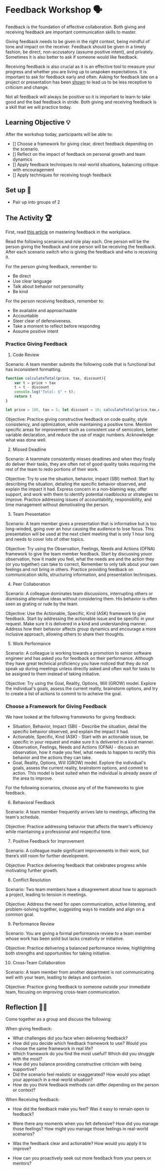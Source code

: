 # Feedback Workshop 🗣️

Feedback is the foundation of effective collaboration. Both giving and receiving feedback are important communication skills to master. 

Giving feedback needs to be given in the right context, being mindful of tone and impact on the receiver. Feedback should be given in a timely fashion, be direct, non-accusatory (assume positive intent), and privately. Sometimes it is also better to ask if someone would like feedback.

Receiving feedback is also crucial as it is an effective tool to measure your progress and whether you are living up to unspoken expectations. It is important to ask for feedback early and often. Asking for feedback late on a project or presentation has been [shown](https://hbr.org/2023/06/the-right-time-to-ask-for-feedback#:~:text=The%20best%20approach%20is%20to,annual%20performance%20review%20rolls%20around.) to lead us to be less receptive to criticism and change.

Not all feedback will always be positive so it is important to learn to take good and the bad feedback in stride. Both giving and receiving feedback is a skill that we will practice today.

## Learning Objective 💡

After the workshop today, participants will be able to:

- [] Choose a framework for giving clear, direct feedback depending on the scenario.
- [] Reflect on the impact of feedback on personal growth and team dynamics
- [] Apply feedback techniques to real-world situations, balancing critique with encouragement
- [] Apply techniques for receiving tough feedback

## Set up 🌼

- Pair up into groups of 2

## The Activity 🏆 

First, read [this article](https://tanzu.vmware.com/content/blog/mastering-feedback-in-the-workplace) on mastering feedback in the workplace. 

Read the following scenarios and role play each. One person will be the person giving the feedback and one person will be receiving the feedback. After each scenario switch who is giving the feedback and who is receiving it.

For the person giving feedback, remember to:
- Be direct
- Use clear language
- Talk about behavior not personality
- Be kind

For the person receiving feedback, remember to:
- Be available and approachaable
- Accountable
- Steer clear of defensiveness. 
- Take a moment to reflect before respondng
- Assume positive intent

### Practice Giving Feedback

1. Code Review

Scenario: A team member submits the following code that is functional but has inconsistent formatting.

```javascript
function calculateTotal(price, tax, discount){
    var t = price + tax
    t = t - discount
    console.log("Total: $" + t);
    return t
}

let price = 100, tax = 5; let discount = 10; calculateTotal(price,tax,discount);
```

Objective: Practice giving constructive feedback on code quality, style consistency, and optimization, while maintaining a positive tone. Mention specific areas for improvement such as consistent use of semicolors, better variable declaration, and reduce the use of magic numbers. Acknowledge what was done well. 

2. Missed Deadline

Scenario: A teammate consistently misses deadlines and when they finally do deliver their tasks, they are often not of good quality tasks requiring the rest of the team to redo portions of their work.

Objective: Try to use the situation, behavior, impact (SBI) method. Start by describing the situation, detailing the specific behavior observed, and explain the impact it had. Express concern in a non-blaming way, offer support, and work with them to identify potential roadblocks or strategies to improve. Practice addressing issues of accountability, responsibility, and time management without demotivating the person.

3. Team Presentation

Scenario: A team member gives a presentation that is informative but is too long-winded, going over an hour causing the audience to lose focus. This presentation will be used at the next client meeting that is only 1 hour long and needs to cover lots of other topics. 

Objective: Try using the Observation, Feelings, Needs and Actions (OFNA) framework to give the team member feedback. Start by discussing youor observation, how it made you feel, what the needs are and the action they (or you together) can take to correct, Remember to only talk about your own feelings and not bring in others. Practice providing feedback on communication skills, structuring information, and presentation techniques.

4. Peer Collaboration

Scenario: A colleague dominates team discussions, interrupting others or dismissing alternative ideas without considering them. His behavior is often seen as grating or rude by the team.

Objective: Use the Actionable, Specific, Kind (ASK) framework to give feedback. Start by addressing the actionable issue and be specific in your request. Make sure it is delivered in a kind and understanding manner. Address how their behavior affects group dynamics and encourage a more inclusive approach, allowing others to share their thoughts.

5. Work Performance

Scenario: A colleague is working towards a promotion to senior software engineer and has asked you for feedback on their performance. Although they have great technical proficiency you have noticed that they do not speak up during meetings unless directly asked and often wait for tasks to be assigned to them instead of taking initiative.

Objective: Try using the Goal, Reality, Options, Will (GROW) model. Explore the individual's goals, assess the current reality, brainstorm options, and try to create a list of actions to commit to to acheive the goal. 

### Choose a Framework for Giving Feedback

We have looked at the following frameworks for giving feedback:
- Situation, Behavior, Impact (SBI) - Describe the situation, detail the specific behavior observed, and explain the impact it had.
- Actionable, Specific, Kind (ASK) - Start with an actionable issue, be specific in your request and make sure it is delivered in a kind manner.
- Observation, Feelings, Needs and Actions (OFNA) - discuss an observation, how it made you feel, what needs to happen to rectify this behavior and the actions they can take.
- Goal, Reality, Options, Will (GROW) model. Explore the individual's goals, assess the current reality, brainstorm options, and commit to action. This model is best suited when the individual is already aware of the area to improve. 

For the following scenarios, choose any of of the frameworks to give feedback. 

6. Behavioral Feedback

Scenario: A team member frequently arrives late to meetings, affecting the team's schedule.

Objective: Practice addressing behavior that affects the team's efficiency while maintaining a professional and respectful tone.

7. Positive Feedback for Improvement

Scenario: A colleague made significant improvements in their work, but there’s still room for further development.

Objective: Practice delivering feedback that celebrates progress while motivating further growth.

8. Conflict Resolution

Scenario: Two team members have a disagreement about how to approach a project, leading to tension in meetings.

Objective: Address the need for open communication, active listening, and problem-solving together, suggesting ways to mediate and align on a common goal.

9. Performance Review

Scenario: You are giving a formal performance review to a team member whose work has been solid but lacks creativity or initiative.

Objective: Practice delivering a balanced performance review, highlighting both strengths and opportunities for taking initiative.

10. Cross-Team Collaboration

Scenario: A team member from another department is not communicating well with your team, leading to delays and confusion.

Objective: Practice giving feedback to someone outside your immediate team, focusing on improving cross-team communication.

## Reflection 🧘‍♂️

Come together as a group and discuss the following:

When giving feedback:
- What challenges did you face when delivering feedback?
- How did you decide which feedback framework to use? Would you choose the same framework in real life?
- Which framework do you find the most useful? Which did you struggle with the most?
- How did you balance providing constructive criticism with being supportive?
- Did the scenario feel realistic or exaggerated? How would you adapt your approach in a real-world situation?
- How do you think feedback methods can differ depending on the person or context?

When Receiving feedback:
- How did the feedback make you feel? Was it easy to remain open to feedback?
- Were there any moments when you felt defensive? How did you manage those feelings? How might you manage those feelings in real-world scenarios?
- Was the feedback clear and actionable? How would you apply it to improve?

- How can you proactively seek out more feedback from your peers or mentors?
